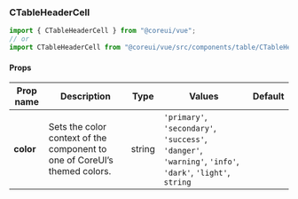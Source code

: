 ### CTableHeaderCell

```jsx
import { CTableHeaderCell } from "@coreui/vue";
// or
import CTableHeaderCell from "@coreui/vue/src/components/table/CTableHeaderCell";
```

#### Props

| Prop name | Description                                                               | Type   | Values                                                                                                    | Default |
| --------- | ------------------------------------------------------------------------- | ------ | --------------------------------------------------------------------------------------------------------- | ------- |
| **color** | Sets the color context of the component to one of CoreUI’s themed colors. | string | `'primary'`, `'secondary'`, `'success'`, `'danger'`, `'warning'`, `'info'`, `'dark'`, `'light'`, `string` |         |
